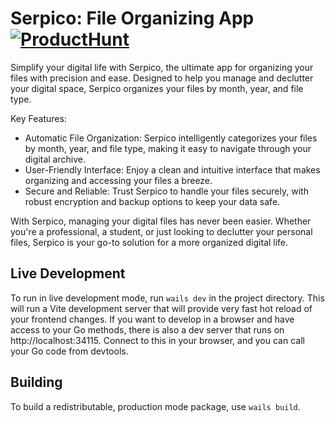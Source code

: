 # Serpico: File Organizing App  [![ProductHunt](https://img.shields.io/badge/producthunt-DA552F?style=for-the-badge&logo=producthunt&logoColor=white)](https://www.producthunt.com/posts/serpico-file-organizing-app)


Simplify your digital life with Serpico, the ultimate app for organizing your files with precision and ease. Designed to help you manage and declutter your digital space, Serpico organizes your files by month, year, and file type.

Key Features:
- Automatic File Organization: Serpico intelligently categorizes your files by month, year, and file type, making it easy to navigate through your digital archive.
- User-Friendly Interface: Enjoy a clean and intuitive interface that makes organizing and accessing your files a breeze.
- Secure and Reliable: Trust Serpico to handle your files securely, with robust encryption and backup options to keep your data safe.

With Serpico, managing your digital files has never been easier. Whether you're a professional, a student, or just looking to declutter your personal files, Serpico is your go-to solution for a more organized digital life.

## Live Development

To run in live development mode, run `wails dev` in the project directory. This will run a Vite development
server that will provide very fast hot reload of your frontend changes. If you want to develop in a browser
and have access to your Go methods, there is also a dev server that runs on http://localhost:34115. Connect
to this in your browser, and you can call your Go code from devtools.

## Building

To build a redistributable, production mode package, use `wails build`.
